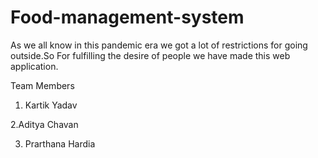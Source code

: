 # Food-management-system
As we all know in this pandemic era we got a lot of restrictions for going  outside.So For  fulfilling the desire of people we have made this web application.

Team Members

1. Kartik Yadav

2.Aditya Chavan

3. Prarthana Hardia
